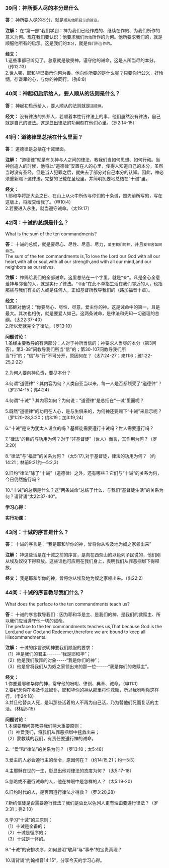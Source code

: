 ### 39问：神所要人尽的本分是什么

**答：** 神所要人尽的本分，就是`顺从他所启示的旨意`。

**注解：** 在“第一部”我们学到：神为我们已经作成的、继续在作的、为我们所作的意义为何。现在我们要认识：他要求我们`为他`所作的为何。他所要求我们的，就是顺服他所有的启示。这是我们的`本分`，就是`我们所当作的`。

**经文：**  
1.这些事都已听见了。总意就是敬畏神，谨守他的诫命，这是人所当尽的本分。（传12:13）  
2.世人哪，耶和华已指示你何为善，他向你所要的是什么呢？只要你行公义，好怜悯，存谦卑的心，与你的神同行。（弥8:8）  


### 40问：神起初启示给人，要人顺从的法则是什么？

**答：** 神起初启示给人，要人顺从的法则就是`道德律`。

**经文：** 没有律法的外邦人，若顺着本性行律法上的事，他们虽然没有律法，自己就是自己的律法。这是显出律法的功用刻在他们心里。（罗2:14-15）


### 41问：道德律是总括在什么里面？

**答：** 道德律是总括在十诫里面。

**注解：** “道德律”就是有关神与人之间的律法，教我们当如何思想、如何行动。当神创造人的时候，他将此“道德律”安置在人的心里，使得人知道自己的本分，虽然当时没有圣经。但是当人犯罪之后，就失去了部分对自己本分的认知。因此，神必须重新赐下这律法，完整的记载在圣经里，并简明扼要地总结在“十诫”里。

**经文：**  
1.耶和华将那大会之日、在山上从火中所传与你们的十条诫，照先前所写的，写在这版上，将版交给我了。（申10:4）  
2.若要进入永生，就当遵守诫命。（太19:17）  


### 42问：十诫的总纲是什么？
What is the sum of the ten commandments?  

**答：** 十诫的总纲，就是要尽心、尽性、尽意、尽力，`爱主我们的神`，并且`爱邻舍如同自己`。  
The sum of the ten commandments is,To love the Lord our God with all our heart,with all or soul,with all our strength,and with all our mind,and our neighbors as ourselves.  

**注解：** 神赐给我们的全部诫命，这里总结在一个字里，就是`“爱”`。凡是全心全意爱神与邻舍的人，就是实行了律法。`“邻舍”`在此不单指生活在我们邻近的人，也指那些与我们有关的人或是任何人，正如基督所教导我们的（路加福音十章）。

**经文：**  
1.耶稣对他说：“你要尽心、尽性、尽意，爱主你的神。这是诫命中的第一，且是最大。其次也相仿，就是要爱人如己。这两条诫命，是律法和先知一切道理的总纲。（太22:37-40）  
2.所以爱就完全了律法。（罗13:10）  

**问题讨论：**  
1.圣经主要教导的有两部分：人对于神所当信的；神要求人当尽的本分（第3问答）。第3-38”问教导我们所当“信”的；第30-107问教导我们所当“行”的；“信”与“行”不可分开，原因何在？（太7:24-27；来11:6；雅1:22-25,2:22）  

2.为何人要向神负责，要尽本分？  

3.何谓“道德律”？其内容为何？人类自亚当以来，每一人是否都领受了“道德律”？（罗2:14-15；弗4:24）  

4.何谓“十诫”？其内容如何？为何说：“道德律”是总括在“十诫”里面呢？  

5.既然“道德律”的功用在人心，是与生俱来的，为何神还要赐下“十诫”来启示呢？（罗1:20-28,3:20；约3:19；加3:19,24）  

6.“十诫”是专为犹太人设立的吗？基督徒需要遵行十诫吗？世人需要遵行吗？  

7.“律法”的目的与功用为何？对于“非基督徒”（世人）而言，其作用为何？（罗3:20）  

8.“律法”与“福音”的关系为何？（太5:17),对于基督徒，律法的功用为何？（约14:21；林前9:21约一5:2,3）  

9.旧约“律法”除了“十诫”（道德律）之外，还有哪些？它们与“十诫”的关系为何，今日仍然施行吗？  

10.“十诫”的总纲是什么？这“两条诫命”总结了什么，与我们“基督徒生活”的关系为何？请背诵“太22:37-40”。  


**学习心得：**

**实行功课：**


### 43问：十诫的序言是什么？

**答：** 十诫的序言是：“我是耶和华你的神，曾将你从埃及地为奴之家领出来”

**注解：** 神这些话是在十诫之前的序言，是向在西奈山的以色列子民说的，他们刚从埃及奴役下得释放。这些话也可应用在我们身上，表明我们从罪恶捆绑下得释放。

**经文：** 我是耶和华你的神，曾将你从埃及地为奴之家领出来。（出22:2)


### 44问：十诫的序言教导我们什么？
What does the perface to the ten commandments teach us?  

**答：** 十诫的序言教导我们：因为耶和华是主、是我们的神、是我们的救赎主、所以我们应当遵守他一切的诫命。  
The perface to the ten commandments teaches us,That because God is the Lord,and our God,and Redeemer,therefore we are bound to keep all Hiscommandments.  

**注解：** 十诫的序言说明神要我们顺服的要求：  
（1）神是我们的君主-------“我是耶和华”；  
（2）他是我们敬拜的对象-----“我是你们的神”；  
（3）他是曾将我们从为奴之家领出来的那一位------“我是你们的救赎主”。  

**经文：**  
1.你要爱耶和华你的神，常守他的吩咐、律例、典章、诫命。（申11:1）  
2.要纪念你在埃及作过奴仆，耶和华你的神从那里将你救赎，所以我吩咐你这样行。（申24:18）  
3.并且他替众人死，是叫那些活着的人不再为自己活，乃为替他们死而复活的主活。（林后5:15）  

**问题讨论：**  
1.本课要理问答教导我们两大重要原则：  
（1）神爱我们，将我们从罪恶捆绑中拯救出来；  
（2）蒙救赎的我们，有责任要遵行神的诫命。  

2、“爱”和“律法”的关系为何？（罗13:10；太5:48）  

3.爱主的人必会遵行主的命令，原因何在？（约14:15,21；约一5:3）  

4.主耶稣在世的一生，彰显出他对律法的态度为何？（太5:17-18）  

5.忽略或不遵行诫命的人，他在神眼中是怎样的人？（太5:19-20）  

6.旧约时代的人，是否因遵行律法才得救？（罗3:20,28）  

7.新约信徒是否需要遵行律法？我们是否比以色列人更有理由要遵行律法？（罗3:31；弗2:10）  

8.学习“十诫”的三原则：  
（1）十诫是全备的；  
（2）十诫是循序的；  
（3）十诫是一体的。  

9.“十诫”的安排次序，如何显明“敬拜”与“事奉”的宝贵真理？  

10.请背诵“约翰福音14:15”，分享今天的学习心得。  


